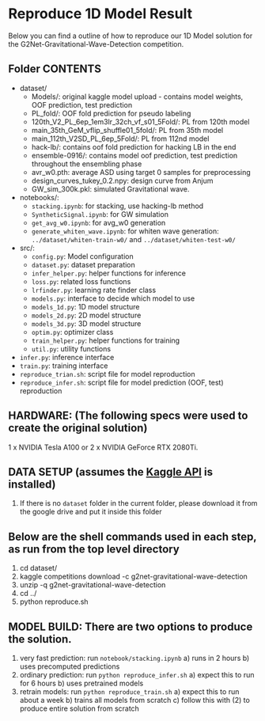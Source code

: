 # Reproduce 1D Model Result

Below you can find a outline of how to reproduce our 1D Model solution for the G2Net-Gravitational-Wave-Detection competition.

## Folder CONTENTS

- dataset/ 
  - Models/: original kaggle model upload - contains model weights, OOF prediction, test prediction
  - PL_fold/: OOF fold prediction for pseudo labeling
  - 120th_V2_PL_6ep_1em3lr_32ch_vf_s01_5Fold/: PL from 120th model
  - main_35th_GeM_vflip_shuffle01_5fold/: PL from 35th model
  - main_112th_V2SD_PL_6ep_5Fold/: PL from 112nd model
  - hack-lb/: contains oof fold prediction for hacking LB in the end
  - ensemble-0916/: contains model oof prediction, test prediction throughout the ensembling phase
  - avr_w0.pth: average ASD using target 0 samples for preprocessing
  - design_curves_tukey_0.2.npy: design curve from Anjum
  - GW_sim_300k.pkl: simulated Gravitational wave.
- notebooks/:
  - `stacking.ipynb`: for stacking, use hacking-lb method
  - `SyntheticSignal.ipynb`: for GW simulation
  - `get_avg_w0.ipynb`: for avg_w0 generation
  - `generate_whiten_wave.ipynb`: for whiten wave generation: `../dataset/whiten-train-w0/` and `../dataset/whiten-test-w0/`
- src/:
  - `config.py`: Model configuration
  - `dataset.py`: dataset preparation
  - `infer_helper.py`: helper functions for inference
  - `loss.py`: related loss functions
  - `lrfinder.py`: learning rate finder class
  - `models.py`: interface to decide which model to use
  - `models_1d.py`: 1D model structure
  - `models_2d.py`: 2D model structure
  - `models_3d.py`: 3D model structure
  - `optim.py`: optimizer class
  - `train_helper.py`: helper functions for training
  - `util.py`: utility functions
- `infer.py`: inference interface
- `train.py`: training interface
- `reproduce_trian.sh`: script file for model reproduction
- `reproduce_infer.sh`: script file for model prediction (OOF, test) reproduction

## HARDWARE: (The following specs were used to create the original solution)

1 x NVIDIA Tesla A100 or 2 x NVIDIA GeForce RTX 2080Ti.

## DATA SETUP (assumes the [Kaggle API](https://github.com/Kaggle/kaggle-api) is installed)

1. If there is no `dataset` folder in the current folder, please download it from the google drive and put it inside this folder

## Below are the shell commands used in each step, as run from the top level directory

1. cd dataset/
2. kaggle competitions download -c g2net-gravitational-wave-detection
3. unzip -q g2net-gravitational-wave-detection
4. cd ../
5. python reproduce.sh

## MODEL BUILD: There are two options to produce the solution.

1) very fast prediction: run `notebook/stacking.ipynb`
    a) runs in 2 hours
    b) uses precomputed predictions
2) ordinary prediction: run `python reproduce_infer.sh`
    a) expect this to run for 6 hours
    b) uses pretrained models
3) retrain models: run `python reproduce_train.sh`
    a) expect this to run about a week
    b) trains all models from scratch
    c) follow this with (2) to produce entire solution from scratch
